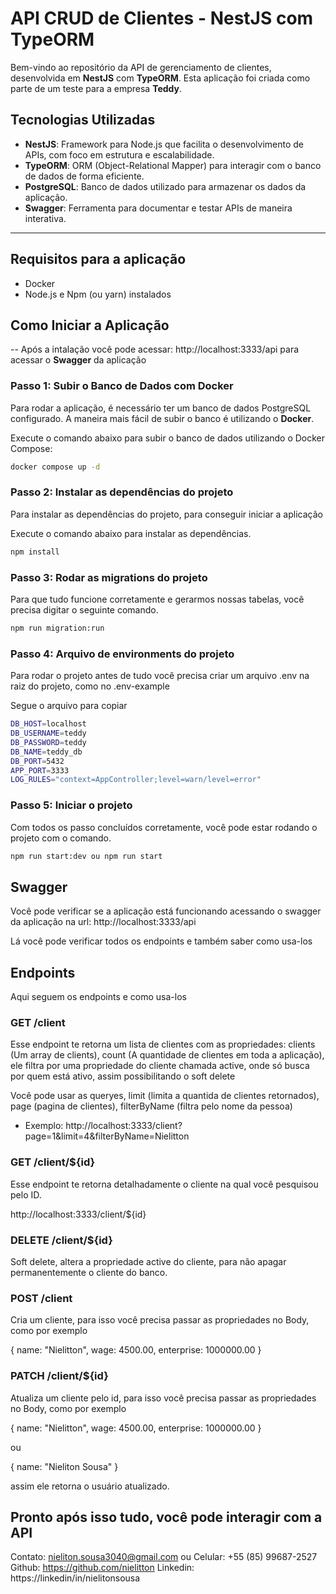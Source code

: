 # API CRUD de Clientes - NestJS com TypeORM

Bem-vindo ao repositório da API de gerenciamento de clientes, desenvolvida em **NestJS** com **TypeORM**. Esta aplicação foi criada como parte de um teste para a empresa **Teddy**.

## Tecnologias Utilizadas

- **NestJS**: Framework para Node.js que facilita o desenvolvimento de APIs, com foco em estrutura e escalabilidade.
- **TypeORM**: ORM (Object-Relational Mapper) para interagir com o banco de dados de forma eficiente.
- **PostgreSQL**: Banco de dados utilizado para armazenar os dados da aplicação.
- **Swagger**: Ferramenta para documentar e testar APIs de maneira interativa.

---

## Requisitos para a aplicação
- Docker
- Node.js e Npm (ou yarn) instalados

## Como Iniciar a Aplicação

-- Após a intalação você pode acessar: http://localhost:3333/api
para acessar o **Swagger** da aplicação

### Passo 1: Subir o Banco de Dados com Docker

Para rodar a aplicação, é necessário ter um banco de dados PostgreSQL configurado. A maneira mais fácil de subir o banco é utilizando o **Docker**.

Execute o comando abaixo para subir o banco de dados utilizando o Docker Compose:

```bash
docker compose up -d
```

### Passo 2: Instalar as dependências do projeto

Para instalar as dependências do projeto, para conseguir iniciar a aplicação

Execute o comando abaixo para instalar as dependências.

```bash
npm install
```

### Passo 3: Rodar as migrations do projeto

Para que tudo funcione corretamente e gerarmos nossas tabelas, você precisa digitar o seguinte comando.

```bash
npm run migration:run
```

### Passo 4: Arquivo de environments do projeto

Para rodar o projeto antes de tudo você precisa criar um arquivo .env na raiz do projeto, como no .env-example

Segue o arquivo para copiar

```bash
DB_HOST=localhost
DB_USERNAME=teddy
DB_PASSWORD=teddy
DB_NAME=teddy_db
DB_PORT=5432
APP_PORT=3333
LOG_RULES="context=AppController;level=warn/level=error"
```

### Passo 5: Iniciar o projeto

Com todos os passo concluídos corretamente, você pode estar rodando o projeto com o comando.

```bash
npm run start:dev ou npm run start
```

## Swagger

Você pode verificar se a aplicação está funcionando acessando o swagger da aplicação na url: http://localhost:3333/api

Lá você pode verificar todos os endpoints e também saber como usa-los

## Endpoints

Aqui seguem os endpoints e como usa-los

### GET /client

Esse endpoint te retorna um lista de clientes com as propriedades: clients (Um array de clients), count (A quantidade de clientes em toda a aplicação), ele filtra por uma propriedade do cliente chamada active, onde só busca por quem está ativo, assim possibilitando o soft delete

Você pode usar as queryes, limit (limita a quantida de clientes retornados), page (pagina de clientes), filterByName (filtra pelo nome da pessoa)

- Exemplo: http://localhost:3333/client?page=1&limit=4&filterByName=Nielitton

### GET /client/${id}

Esse endpoint te retorna detalhadamente o cliente na qual você pesquisou pelo ID.

http://localhost:3333/client/${id}

### DELETE /client/${id}

Soft delete, altera a propriedade active do cliente, para não apagar permanentemente o cliente do banco.

### POST /client

Cria um cliente, para isso você precisa passar as propriedades no Body, como por exemplo

{
  name: "Nielitton",
  wage: 4500.00,
  enterprise: 1000000.00
}

### PATCH /client/${id}

Atualiza um cliente pelo id, para isso você precisa passar as propriedades no Body, como por exemplo

{
  name: "Nielitton",
  wage: 4500.00,
  enterprise: 1000000.00
}

ou 

{
  name: "Nieliton Sousa"
}

assim ele retorna o usuário atualizado.

## Pronto após isso tudo, você pode interagir com a API

Contato: nieliton.sousa3040@gmail.com ou Celular: +55 (85) 99687-2527
Github: https://github.com/nielitton
Linkedin: https://linkedin/in/nielitonsousa